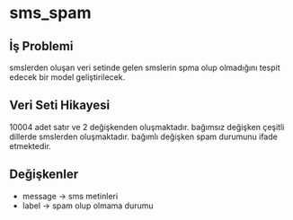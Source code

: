 # sms_spam
## İş Problemi
smslerden oluşan veri setinde gelen smslerin spma olup olmadığını tespit edecek bir model geliştirilecek.
##  Veri Seti Hikayesi
10004 adet satır ve 2 değişkenden oluşmaktadır.
bağımsız değişken çeşitli dillerde smslerden oluşmaktadır.
bağımlı değişken spam durumunu ifade etmektedir.
## Değişkenler
- message → sms metinleri
- label → spam olup olmama durumu
